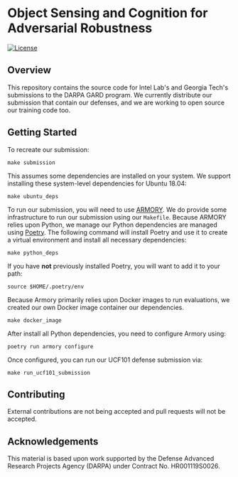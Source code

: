 # Object Sensing and Cognition for Adversarial Robustness

[![License](https://img.shields.io/badge/License-BSD%203--Clause-blue.svg)](https://opensource.org/licenses/BSD-3-Clause)

## Overview
This repository contains the source code for Intel Lab's and Georgia Tech's
submissions to the DARPA GARD program. We currently distribute our submission
that contain our defenses, and we are working to open source our training code
too.

## Getting Started
To recreate our submission:
```
make submission
```

This assumes some dependencies are installed on your system. We support installing
these system-level dependencies for Ubuntu 18.04:
```
make ubuntu_deps
```

To run our submission, you will need to use [ARMORY](https://github.com/twosixlabs/armory).
We do provide some infrastructure to run our submission using our `Makefile`. Because
ARMORY relies upon Python, we manage our Python dependencies are managed using [Poetry](https://python-poetry.org).
The following command will install Poetry and use it to create a virtual environment and
install all necessary dependencies:
```
make python_deps
```

If you have **not** previously installed Poetry, you will want to add it to your path:
```
source $HOME/.poetry/env
```

Because Armory primarily relies upon Docker images to run evaluations, we created our
own Docker image container our dependencies.
```
make docker_image
```

After install all Python dependencies, you need to configure Armory using:
```
poetry run armory configure
```

Once configured, you can run our UCF101 defense submission via:
```
make run_ucf101_submission
```

## Contributing
External contributions are not being accepted and pull requests will not be accepted.

## Acknowledgements
This material is based upon work supported by the Defense Advanced Research Projects Agency (DARPA) under Contract No. HR001119S0026.
